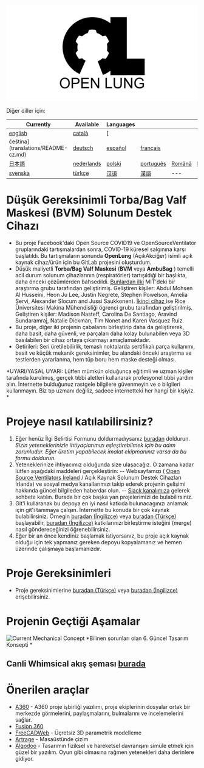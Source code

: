 ![Logo](images/OL_BANNER.png)

Diğer diller için:

| Currently | Available | Languages |   |   |   |
|---|---|---|---|---|---|
|[english](README.md) | [català](translations/README-ca.md) | [
čeština](translations/README-cz.md)| [deutsch](translations/README-de.md) | [español](translations/README-es.md) | [français](translations/README-fr.md) |
| [日本語](translations/README-ja.md) | [nederlands](translations/README-nl.md) | [polski](translations/README-pl.md) | [português](translations/README-pt_BR.md) | [Română](translations/README-ro.md) | [Русский](translations/README-ru.md) |
| [svenska](translations/README-sv.md) | [türkçe](translations/README-tr.md) | [汉语](translations/README-zh-Hans.md) | [漢語](translations/README-zh-Hant.md) |---|---|

# Düşük  Gereksinimli  Torba/Bag Valf Maskesi (BVM) Solunum Destek Cihazı

- Bu proje Facebook'daki Open Source COVID19 ve OpenSourceVentilator gruplarındaki tartışmalardan sonra,  COVID-19 küresel salgınına karşı  başlatıldı. Bu tartışmaların sonunda  **OpenLung**  (AçıkAkciğer) isimli açık kaynak cihaz/ürün için bu GitLab projesini oluşturdum.
- Düşük maliyetli **Torba/Bag Valf Maskesi** (**BVM** veya  **AmbuBag** ) temelli acil durum solunum çihazlarının  (respiratörler) tartışıldıği   bir başlıkta, daha önceki çözümlerden bahsedildi. [Bunlardan ilki](https://web.mit.edu/2.75/projects/DMD_2010_Al_Husseini.pdf) MIT'deki bir araştırma grubu tarafından geliştirimiş.  Geliştiren kişiler: Abdul Mohsen Al Husseini, Heon Ju Lee, Justin Negrete, Stephen Powelson, Amelia Servi, Alexander Slocum and Jussi Saukkonen). [İkinci cihaz ](http://oedk.rice.edu/Sys/PublicProfile/47585242/1063096)   ise Rice Üniversitesi Makina Mühendisliği ögrenci grubu tarafından geliştirilmiş. Geliştiren kişiler: Madison Nasteff, Carolina De Santiago, Aravind Sundaramraj, Natalie Dickman, Tim Nonet and Karen Vasquez Ruiz.
- Bu proje, diğer iki projenin çabalarını birleştirip daha da geliştirerek, daha basit, daha güvenli, ve parçaları daha kolay bulunabilen veya 3D basılabilen bir cihaz ortaya çıkarmayı amaçlamaktadır.
- Getirileri: Seri üretilebilirlik, temaslı noktalarda sertifikalı parça kullanımı, basit ve küçük mekanik gereksinimler, bu alandaki önceki araştırma ve testlerden yararlanma, hem tüp boru hem maske desteği olması.

*UYARI/YASAL UYARI:   Lütfen mümkün olduğunca eğitimli ve uzman  kişiler tarafında kurulmuş, gerçek tıbbi aletleri kullanarak profesyonel tıbbi yardım alın. İnternette bulduğunuz rastgele bilgilere güvenmeyin ve o bilgileri  kullanmayın. Biz tıp uzmanı değiliz, sadece internetteki her hangi bir kişiyiz. *

# Projeye nasıl katılabilirsiniz?
1. Eğer henüz İlgi Belirtisi Formunu doldurmadıysanız  [buradan](https://opensourceventilator.ie/register) doldurun.
*Sizin yeteneklerinizle ihtiyaçlarımızı eşleştirebilmek için bu adım zorunludur. Eğer üretim yapabilecek imalat ekipmanınız varsa da bu formu doldurun.*
2. Yeteneklerinize ihtiyacımız olduğunda size ulaşacağız. O zamana kadar lütfen aşağıdaki maddeleri gerçekleştirin:
-- Websayfamızı ( [Open Source Ventilators Ireland](https://opensourceventilator.ie/) / Açık Kaynak Solunum Destek Cihazları İrlanda) ve sosyal medya kanallarımızı takip ederek projenin gelişimi hakkında güncel bilgileden haberdar olun.
--  [Slack kanalımıza](https://join.slack.com/t/osventilator/shared_invite/zt-cst4dhk7-BFNMz_vyBPthjlBFYV1yWA) gelerek sohbete katılın. Burada  bir çok başka yan projelerimizi de bulabilirsiniz.
3. Git'i kullaranak bu depoya en  iyi nasıl katkıda bulunacagınızı anlamak için git'i tanımaya çalışın. İnternette bu konuda bir çok kaynak bulabilirsiniz. Örnegin [buradan (İngilizce)](https://www.youtube.com/watch?v=enMumwvLAug)  veya [buradan (Türkçe)](https://www.youtube.com/watch?v=rWG70T7fePg&list=PLPrHLaayVkhnNstGIzQcxxnj6VYvsHBHy) başlayabilir,  [buradan (İngilizce)](https://docs.gitlab.com/ee/user/project/merge_requests/creating_merge_requests.html) katkılarınızı birleştirme isteğini (merge) nasıl göndereceğinizi öğrenebilirsiniz.
4. Eğer bir an önce kendiniz başlamak istiyorsanız, bu proje açık kaynak olduğu için tek yapmanız gereken  depoyu kopyalamanız  ve hemen üzerinde çalışmaya başlamanızdır.

# Proje Gereksinimleri
- Proje gereksinimlerine [buradan (Türkçe)](requirements/design-requirements-tr.md) veya  [buradan (İngilizce)](requirements/design-requirements.md)  erişebilirsiniz.

# Projenin Geçtiği Aşamalar
![Current Mechanical Concept](images/CONCEPT_6_MECH.png)
*Bilinen sorunları olan 6. Güncel Tasarım Konsepti   *

## Canli  Whimsical akış şeması [burada](https://whimsical.com/4mai9JtqTHAGu6i6qz8Hyy)

# Önerilen araçlar
- [A360](https://www.autodesk.com/products/a360/features) - A360 proje işbirliği yazılımı, proje ekiplerinin dosyalar ortak bir merkezde görmelerini, paylaşmalarını, bulmalarını ve incelemelerini sağlar.
- [Fusion 360](https://www.autodesk.com/products/fusion-360/mechanical-engineer)
- [FreeCADWeb](https://www.freecadweb.org/) - Üçretsiz 3D parametrik modelleme
- [Artrage](http://www.artrage.com/) - Masaüstünde çizim
- [Algodoo](http://www.algodoo.com/) - Tasarımın fiziksel ve hareketsel davranışını simüle etmek için güzel bir yazılım. Oyun gibi olmasına rağmen yetenekleri daha derinlere gidiyor.
